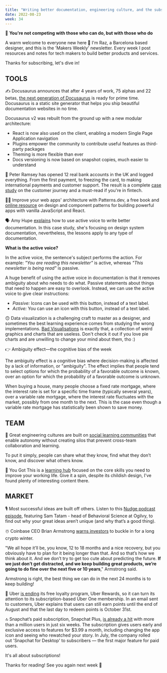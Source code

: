 ```yaml
---
title: "Writing better documentation, engineering culture, and the subscription economy"
date: 2022-08-23
week: 34
---
```


💬 **You're not competing with those who can do, but with those who do**

A warm welcome to everyone new here 👋  I'm Raz, a Barcelona based designer, and this is the 'Makers Weekly' newsletter. Every week I post resources and notes for tech makers to build better products and services.

Thanks for subscribing, let's dive in!

## TOOLS

✍️ Docusaurus announces that after 4 years of work, 75 alphas and 22 betas, [the next generation of Docusaurus](https://docusaurus.io/blog/2022/08/01/announcing-docusaurus-2.0) is ready for prime time. Docusaurus is a static site generator that helps you ship beautiful documentation websites in no time. 

Docusaurus v2 was rebuilt from the ground up with a new modular architecture:
- React is now also used on the client, enabling a modern Single Page Application navigation
- Plugins empower the community to contribute useful features as third-party packages
- Theming is more flexible than ever
- Docs versioning is now based on snapshot copies, much easier to understand

👑 Peter Ramsey has opened 12 real bank accounts in the UK and logged everything. From the first payment, to freezing the card, to making international payments and customer support. The result is a complete [case study](https://builtformars.com/case-studies/open-banking) on the customer journey and a must-read if you're in fintech.

🧑‍💻 Improve your web apps' architecture with Patterns.dev, a free book and [online resource](https://www.patterns.dev/) on design and component patterns for building powerful apps with vanilla JavaScript and React.

🗣 Amy Hupe [explains](https://amyhupe.co.uk/articles/use-active-language/) how to use active voice to write better documentation. In this case study, she's focusing on design system documentation, nevertheless, the lessons apply to any type of documentation. 

**What is the active voice?**

In the active voice, the sentence's subject performs the action. For example: *"You are reading this newsletter"* is active, whereas *"This newsletter is being read"* is passive.

A huge benefit of using the active voice in documentation is that it removes ambiguity about who needs to do what. Passive statements about things that need to happen are easy to overlook. Instead, we can use the active voice to give clear instructions:

- *Passive:* Icons can be used with this button, instead of a text label.
- *Active:* You can use an icon with this button, instead of a text label.

🙃 Data visualization is a challenging craft to master as a designer, and sometimes the best learning experience comes from studying the wrong implementations. [Bad Visualisations](https://badvisualisations.tumblr.com/) is exactly that, a collection of weird graphics and charts that are useless. Don't check it out if you love pie charts and are unwilling to change your mind about them, tho :)

👉 Ambiguity effect—the cognitive bias of the week

The ambiguity effect is a cognitive bias where decision-making is affected by a lack of information, or "ambiguity". The effect implies that people tend to select options for which the probability of a favorable outcome is known, over an option for which the probability of a favorable outcome is unknown.

When buying a house, many people choose a fixed rate mortgage, where the interest rate is set for a specific time frame (typically several years), over a variable rate mortgage, where the interest rate fluctuates with the market, possibly from one month to the next. This is the case even though a variable rate mortgage has statistically been shown to save money.

## TEAM

👫 Great engineering cultures are built on [social learning communities](https://stackoverflow.blog/2022/08/04/great-engineering-cultures-are-built-on-social-learning-communities) that enable autonomy without creating silos that prevent cross-team collaboration and learning. 

To put it simply, people can share what they know, find what they don’t know, and discover what others know.

🏅 You Got This is a [learning hub](https://yougotthis.io/library) focused on the core skills you need to improve your working life. Give it a spin, despite its childish design, I've found plenty of interesting content there.

## MARKET

🎙 Most successful ideas are built off others. Listen to this [Nudge podcast episode](https://open.spotify.com/episode/2bNQcymRi02wIItx9Fkq57), featuring Sam Tatam - head of Behavioral Science at Ogilvy, to find out why your great ideas aren’t unique (and why that’s a good thing).

☃️ Coinbase CEO Brian Armstrong [warns investors](https://fortune.com/2022/08/23/coinbase-ceo-brian-armstrong-crypto-winter-web3-blockchain/) to buckle in for a long crypto winter. 

"We all hope it’ll be, you know, 12 to 18 months and a nice recovery, but you obviously have to plan for it being longer than that. And so that’s how we think about it. And we don’t try to get too cute about predicting the future. **If we just don’t get distracted, and we keep building great products, we’re going to do fine over the next five or 10 years**," Armstrong said.

Armstrong is right, the best thing we can do in the next 24 months is to keep building!

👋 Uber [is ending](https://www.theverge.com/2022/8/13/23304267/uber-shutting-down-rewards-loyalty-program-this-year-one-subscription) its free loyalty program, Uber Rewards, so it can turn its attention to its subscription-based Uber One membership. In an email sent to customers, Uber explains that users can still earn points until the end of August and that the last day to redeem points is October 31st. 

🔝 Snapchat’s paid subscription, Snapchat Plus, [is already a hit](https://www.theverge.com/2022/8/15/23306268/snapchat-plus-subscription-one-million-users-new-features) with more than a million users in just six weeks. The subscription gives users early and exclusive access to features for $3.99 a month, including changing the app icon and seeing who rewatched your story. In July, the company rolled out 'Snapchat for Desktop' to subscribers — the first major feature for paid users.

It's all about subscriptions!

Thanks for reading! See you again next week 🫶

